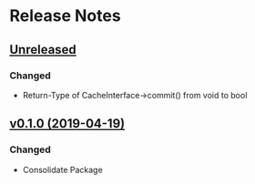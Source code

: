 # Release Notes

## [Unreleased](https://github.com/ixocreate/cache/compare/0.1.0...develop)

### Changed
- Return-Type of CacheInterface->commit() from void to bool

## [v0.1.0 (2019-04-19)](https://github.com/ixocreate/cache/compare/master...0.1.0)

### Changed
- Consolidate Package
